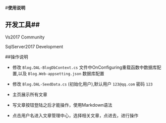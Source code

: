 #**使用说明**

## 开发工具##

Vs2017 Community

SqlServer2017 Development

##操作说明

* 修改 `Blog.DAL-BlogDbContext.cs` 文件中OnConfiguring重载函数中数据库配置,以及 `Blog.Web-appsetting.json` 数据库配置

* 修改 `Blog.DAL-SeedData.cs` (初始化用户),默认用户 `123@qq.com` 密码 `123`

* 主页展示所有文章

* 写文章按钮登陆之后才能操作，使用Markdown语法

* 点击用户名进入文章管理中心，选择相关文章，点进去，进行操作
